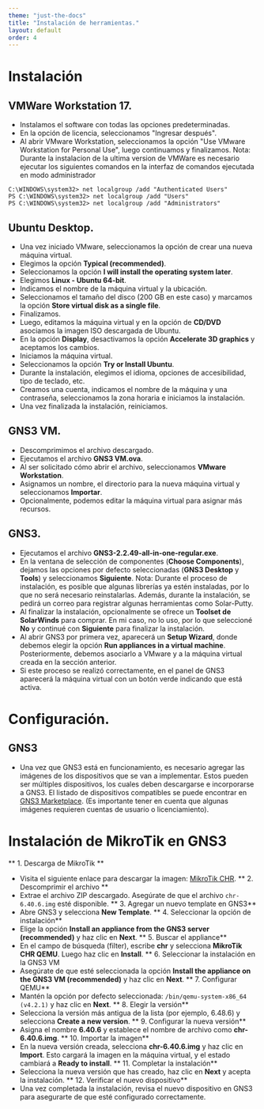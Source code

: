 ```yaml
---
theme: "just-the-docs"
title: "Instalación de herramientas."
layout: default
order: 4
---
```

# **Instalación**

## VMWare Workstation 17.
* Instalamos el software con todas las opciones predeterminadas.
* En la opción de licencia, seleccionamos "Ingresar después".
* Al abrir VMware Workstation, seleccionamos la opción "Use VMware Workstation for Personal Use", luego continuamos y finalizamos.
Nota: Durante la instalacion de la ultima version de VMWare es necesario ejecutar los siguientes comandos en la interfaz de comandos ejecutada en modo administrador
```
C:\WINDOWS\system32> net localgroup /add "Authenticated Users"
PS C:\WINDOWS\system32> net localgroup /add "Users"
PS C:\WINDOWS\system32> net localgroup /add "Administrators"
```


## Ubuntu Desktop.
* Una vez iniciado VMware, seleccionamos la opción de crear una nueva máquina virtual.
* Elegimos la opción **Typical (recommended)**.
* Seleccionamos la opción **I will install the operating system later**.
* Elegimos **Linux - Ubuntu 64-bit**.
* Indicamos el nombre de la máquina virtual y la ubicación.
* Seleccionamos el tamaño del disco (200 GB en este caso) y marcamos la opción **Store virtual disk as a single file**.
* Finalizamos.
* Luego, editamos la máquina virtual y en la opción de **CD/DVD** asociamos la imagen ISO descargada de Ubuntu.
* En la opción **Display**, desactivamos la opción **Accelerate 3D graphics** y aceptamos los cambios.
* Iniciamos la máquina virtual.
* Seleccionamos la opción **Try or Install Ubuntu**.
* Durante la instalación, elegimos el idioma, opciones de accesibilidad, tipo de teclado, etc.
* Creamos una cuenta, indicamos el nombre de la máquina y una contraseña, seleccionamos la zona horaria e iniciamos la instalación.
* Una vez finalizada la instalación, reiniciamos.

## GNS3 VM.
* Descomprimimos el archivo descargado.
* Ejecutamos el archivo **GNS3 VM.ova**.
* Al ser solicitado cómo abrir el archivo, seleccionamos **VMware Workstation**.
* Asignamos un nombre, el directorio para la nueva máquina virtual y seleccionamos **Importar**.
* Opcionalmente, podemos editar la máquina virtual para asignar más recursos.

## GNS3.
* Ejecutamos el archivo **GNS3-2.2.49-all-in-one-regular.exe**.
* En la ventana de selección de componentes (**Choose Components**), dejamos las opciones por defecto seleccionadas (**GNS3 Desktop** y **Tools**) y seleccionamos **Siguiente**. Nota: Durante el proceso de instalación, es posible que algunas librerías ya estén instaladas, por lo que no será necesario reinstalarlas. Además, durante la instalación, se pedirá un correo para registrar algunas herramientas como Solar-Putty.
* Al finalizar la instalación, opcionalmente se ofrece un **Toolset de SolarWinds** para comprar. En mi caso, no lo uso, por lo que seleccioné **No** y continué con **Siguiente** para finalizar la instalación.
* Al abrir GNS3 por primera vez, aparecerá un **Setup Wizard**, donde debemos elegir la opción **Run appliances in a virtual machine**. Posteriormente, debemos asociarlo a VMware y a la máquina virtual creada en la sección anterior.
* Si este proceso se realizó correctamente, en el panel de GNS3 aparecerá la máquina virtual con un botón verde indicando que está activa.

# **Configuración.**

## GNS3
* Una vez que GNS3 está en funcionamiento, es necesario agregar las imágenes de los dispositivos que se van a implementar. Estos pueden ser múltiples dispositivos, los cuales deben descargarse e incorporarse a GNS3. El listado de dispositivos compatibles se puede encontrar en [GNS3 Marketplace](https://www.gns3.com/marketplace/appliances). (Es importante tener en cuenta que algunas imágenes requieren cuentas de usuario o licenciamiento).

# Instalación de MikroTik en GNS3

** 1. Descarga de MikroTik **
- Visita el siguiente enlace para descargar la imagen: [MikroTik CHR](https://download.mikrotik.com/routeros/6.40.6/chr-6.40.6.img.zip).
** 2. Descomprimir el archivo **
- Extrae el archivo ZIP descargado. Asegúrate de que el archivo `chr-6.40.6.img` esté disponible.
** 3. Agregar un nuevo template en GNS3**
- Abre GNS3 y selecciona **New Template**.
** 4. Seleccionar la opción de instalación**
- Elige la opción **Install an appliance from the GNS3 server (recommended)** y haz clic en **Next**.
** 5. Buscar el appliance**
- En el campo de búsqueda (filter), escribe **chr** y selecciona **MikroTik CHR QEMU**. Luego haz clic en **Install**.
** 6. Seleccionar la instalación en la GNS3 VM
- Asegúrate de que esté seleccionada la opción **Install the appliance on the GNS3 VM (recommended)** y haz clic en **Next**.
** 7. Configurar QEMU**
- Mantén la opción por defecto seleccionada: `/bin/qemu-system-x86_64 (v4.2.1)` y haz clic en **Next**.
** 8. Elegir la versión**
- Selecciona la versión más antigua de la lista (por ejemplo, 6.48.6) y selecciona **Create a new version**.
** 9. Configurar la nueva versión**
- Asigna el nombre **6.40.6** y establece el nombre de archivo como **chr-6.40.6.img**.
** 10. Importar la imagen**
- En la nueva versión creada, selecciona **chr-6.40.6.img** y haz clic en **Import**. Esto cargará la imagen en la máquina virtual, y el estado cambiará a **Ready to install**.
** 11. Completar la instalación**
- Selecciona la nueva versión que has creado, haz clic en **Next** y acepta la instalación.
** 12. Verificar el nuevo dispositivo**
- Una vez completada la instalación, revisa el nuevo dispositivo en GNS3 para asegurarte de que esté configurado correctamente.
